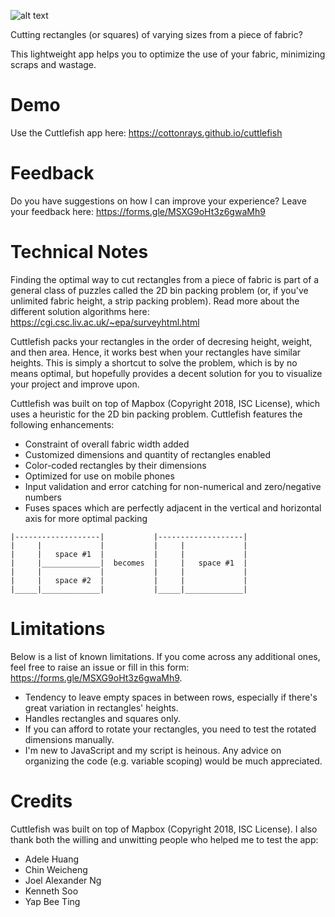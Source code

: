 ![alt text](https://github.com/cottonrays/cuttlefish/blob/master/imgs/intro.gif "Cuttlefish Explanation")

Cutting rectangles (or squares) of varying sizes from a piece of fabric?

This lightweight app helps you to optimize the use of your fabric, minimizing scraps and wastage.

# Demo

Use the Cuttlefish app here: <a href="https://cottonrays.github.io/cuttlefish" target="_blank">https://cottonrays.github.io/cuttlefish</a>

# Feedback

Do you have suggestions on how I can improve your experience? 
Leave your feedback here: <a href="https://forms.gle/MSXG9oHt3z6gwaMh9" target="_blank">https://forms.gle/MSXG9oHt3z6gwaMh9</a>

# Technical Notes

Finding the optimal way to cut rectangles from a piece of fabric is part of a general class of puzzles called the 2D bin packing problem (or, if you've unlimited fabric height, a strip packing problem). Read more about the different solution algorithms here: <a href="https://cgi.csc.liv.ac.uk/~epa/surveyhtml.html" target="_blank">https://cgi.csc.liv.ac.uk/~epa/surveyhtml.html</a>

Cuttlefish packs your rectangles in the order of decresing height, weight, and then area. Hence, it works best when your rectangles have similar heights. This is simply a shortcut to solve the problem, which is by no means optimal, but hopefully provides a decent solution for you to visualize your project and improve upon. 

Cuttlefish was built on top of Mapbox (Copyright 2018, ISC License), which uses a heuristic for the 2D bin packing problem. Cuttlefish features the following enhancements:

- Constraint of overall fabric width added
- Customized dimensions and quantity of rectangles enabled
- Color-coded rectangles by their dimensions
- Optimized for use on mobile phones
- Input validation and error catching for non-numerical and zero/negative numbers
- Fuses spaces which are perfectly adjacent in the vertical and horizontal axis for more optimal packing
```
|-------------------|           |-------------------|
|     |             |           |     |             |
|     |   space #1  |           |     |             |
|     |_____________|  becomes  |     |   space #1  |
|     |             |           |     |             |
|     |   space #2  |           |     |             |
|_____|_____________|           |_____|_____________|

```

# Limitations

Below is a list of known limitations. If you come across any additional ones, feel free to raise an issue or fill in this form: <a href="https://forms.gle/MSXG9oHt3z6gwaMh9" target="_blank">https://forms.gle/MSXG9oHt3z6gwaMh9</a>.

- Tendency to leave empty spaces in between rows, especially if there's great variation in rectangles' heights.
- Handles rectangles and squares only.
- If you can afford to rotate your rectangles, you need to test the rotated dimensions manually.
- I'm new to JavaScript and my script is heinous. Any advice on organizing the code (e.g. variable scoping) would be much appreciated.

# Credits

Cuttlefish was built on top of Mapbox (Copyright 2018, ISC License). I also thank both the willing and unwitting people who helped me to test the app:

- Adele Huang
- Chin Weicheng
- Joel Alexander Ng
- Kenneth Soo
- Yap Bee Ting